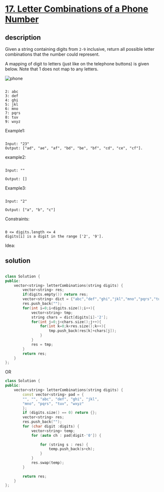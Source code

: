 # [17. Letter Combinations of a Phone Number](https://leetcode.com/problems/letter-combinations-of-a-phone-number/)

## description

Given a string containing digits from `2-9` inclusive, return all possible letter combinations that the number could represent.

A mapping of digit to letters (just like on the telephone buttons) is given below. Note that 1 does not map to any letters.

![phone](https://upload.wikimedia.org/wikipedia/commons/thumb/7/73/Telephone-keypad2.svg/200px-Telephone-keypad2.svg.png)

```text

2: abc
3: def
4: ghi
5: jkl
6: mno
7: pqrs
8: tuv
9: wxyz

```

Example1:

```text

Input: "23"
Output: ["ad", "ae", "af", "bd", "be", "bf", "cd", "ce", "cf"].

```

example2:

```text

Input: ""

Output: []

```

Example3:

```text

Input: "2"

Output: ["a", "b", "c"]

```

Constraints:

```text

0 <= digits.length <= 4
digits[i] is a digit in the range ['2', '9'].

```

Idea:


## solution

```cpp

class Solution {
public:
    vector<string> letterCombinations(string digits) {
        vector<string> res;
        if(digits.empty()) return res;
        vector<string> dict = {"abc","def","ghi","jkl","mno","pqrs","tuv","wxyz"};
        res.push_back("");
        for(int i=0;i<digits.size();i++){
            vector<string> tmp;
            string chars = dict[digits[i]-'2'];
            for(int j=0;j<chars.size();j++){
                for(int k=0;k<res.size();k++){
                    tmp.push_back(res[k]+chars[j]);
                }
            }
            res = tmp;
        }
        return res;
    }
};

```

OR 

```cpp
class Solution {
public:
    vector<string> letterCombinations(string digits) {
        const vector<string> pad = {
        "", "", "abc", "def", "ghi", "jkl",
        "mno", "pqrs", "tuv", "wxyz"
        };
        if (digits.size() == 0) return {};
        vector<string> res;
        res.push_back("");
        for (char digit :digits) {
            vector<string> temp;
            for (auto ch : pad[digit-'0']) {
                
                for (string s : res) {
                    temp.push_back(s+ch);
                }
            }
            res.swap(temp);
        }
        
        return res;
    }
};
```